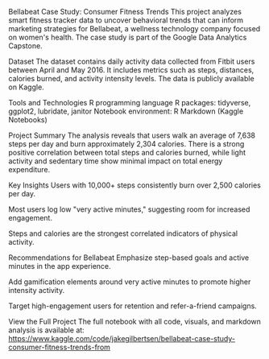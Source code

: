 Bellabeat Case Study: Consumer Fitness Trends
This project analyzes smart fitness tracker data to uncover behavioral trends that can inform marketing strategies for Bellabeat, a wellness technology company focused on women's health. The case study is part of the Google Data Analytics Capstone.

Dataset
The dataset contains daily activity data collected from Fitbit users between April and May 2016. It includes metrics such as steps, distances, calories burned, and activity intensity levels. The data is publicly available on Kaggle.

Tools and Technologies
R programming language
R packages: tidyverse, ggplot2, lubridate, janitor
Notebook environment: R Markdown (Kaggle Notebooks)

Project Summary
The analysis reveals that users walk an average of 7,638 steps per day and burn approximately 2,304 calories. There is a strong positive correlation between total steps and calories burned, while light activity and sedentary time show minimal impact on total energy expenditure.

Key Insights
Users with 10,000+ steps consistently burn over 2,500 calories per day.

Most users log low "very active minutes," suggesting room for increased engagement.

Steps and calories are the strongest correlated indicators of physical activity.

Recommendations for Bellabeat
Emphasize step-based goals and active minutes in the app experience.

Add gamification elements around very active minutes to promote higher intensity activity.

Target high-engagement users for retention and refer-a-friend campaigns.

View the Full Project
The full notebook with all code, visuals, and markdown analysis is available at:
https://www.kaggle.com/code/jakegilbertsen/bellabeat-case-study-consumer-fitness-trends-from
